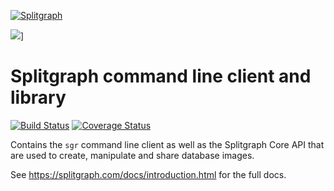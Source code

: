 [![Splitgraph](https://splitgraph.com/img/logo-colour-full.svg)](https://splitgraph.com)

![](https://www.mildbyte.xyz/asciicast/splitfiles.gif)]

# Splitgraph command line client and library
[![Build Status](https://travis-ci.com/splitgraph/splitgraph.svg?branch=master)](https://travis-ci.com/splitgraph/splitgraph) [![Coverage Status](https://coveralls.io/repos/github/splitgraph/splitgraph/badge.svg?branch=master)](https://coveralls.io/github/splitgraph/splitgraph?branch=master)

Contains the `sgr` command line client as well as the Splitgraph Core API that are used to create, manipulate and share database images.

See https://splitgraph.com/docs/introduction.html for the full docs.
